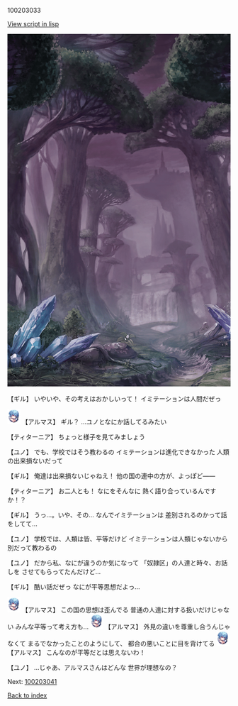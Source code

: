 100203033

[View script in lisp](../scripts/100203033.txt)

![forest_totaleclipse.png](../images/backgrounds/forest_totaleclipse.png)

【ギル】
いやいや、その考えはおかしいって！
イミテーションは人間だぜっ

<img src="../images/units/3103811.png" alt="3103811.png" height="34"/>
【アルマス】
ギル？
…ユノとなにか話してるみたい

【ティターニア】
ちょっと様子を見てみましょう

【ユノ】
でも、学校ではそう教わるの
イミテーションは進化できなかった
人類の出来損ないだって

【ギル】
俺達は出来損ないじゃねえ！
他の国の連中の方が、よっぽど――

【ティターニア】
お二人とも！
なにをそんなに
熱く語り合っているんですか！？

【ギル】
うっ…。いや、その…
なんでイミテーションは
差別されるのかって話をしてて…

【ユノ】
学校では、人類は皆、平等だけど
イミテーションは人類じゃないから
別だって教わるの

【ユノ】
だから私、なにが違うのか気になって
「奴隷区」の人達と時々、お話しを
させてもらってたんだけど…

【ギル】
酷い話だぜっ
なにが平等思想だよっ…

<img src="../images/units/3103811.png" alt="3103811.png" height="34"/>
【アルマス】
この国の思想は歪んでる
普通の人達に対する扱いだけじゃない
みんな平等って考え方も…

<img src="../images/units/3103811.png" alt="3103811.png" height="34"/>
【アルマス】
外見の違いを尊重し合うんじゃなくて
まるでなかったことのようにして、
都合の悪いことに目を背けてる

<img src="../images/units/3103811.png" alt="3103811.png" height="34"/>
【アルマス】
こんなのが平等だとは思えないわ！

【ユノ】
…じゃあ、アルマスさんはどんな
世界が理想なの？


Next: [100203041](100203041.md)

[Back to index](index.md)
